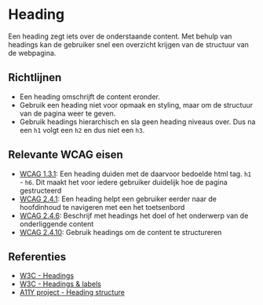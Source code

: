 # Heading

Een heading zegt iets over de onderstaande content. Met behulp van headings kan de gebruiker snel een overzicht krijgen van de structuur van de webpagina.

## Richtlijnen

- Een heading omschrijft de content eronder.
- Gebruik een heading niet voor opmaak en styling, maar om de structuur van de pagina weer te geven.
- Gebruik headings hierarchisch en sla geen heading niveaus over. Dus na een `h1` volgt een `h2` en dus niet een `h3`.

## Relevante WCAG eisen

- [WCAG 1.3.1](https://www.w3.org/WAI/WCAG21/quickref/#qr-content-structure-separation-programmatic):
  Een heading duiden met de daarvoor bedoelde html tag. `h1` - `h6`. Dit maakt het voor iedere gebruiker duidelijk hoe de pagina gestructeerd
- [WCAG 2.4.1](https://www.w3.org/WAI/WCAG21/quickref/#qr-navigation-mechanisms-skip): Een heading helpt een gebruiker eerder naar de hoofdinhoud te navigeren met een het toetsenbord
- [WCAG 2.4.6](https://www.w3.org/WAI/WCAG21/quickref/#headings-and-labels): Beschrijf met headings het doel of het onderwerp van de onderliggende content
- [WCAG 2.4.10](https://www.w3.org/WAI/WCAG21/quickref/#qr-navigation-mechanisms-headings): Gebruik headings om de content te structureren

## Referenties

- [W3C - Headings](https://www.w3.org/WAI/tutorials/page-structure/headings/)
- [W3C - Headings & labels](https://www.w3.org/TR/WCAG21/#headings-and-labels)
- [A11Y project - Heading structure](https://www.a11yproject.com/posts/how-to-accessible-heading-structure/)
